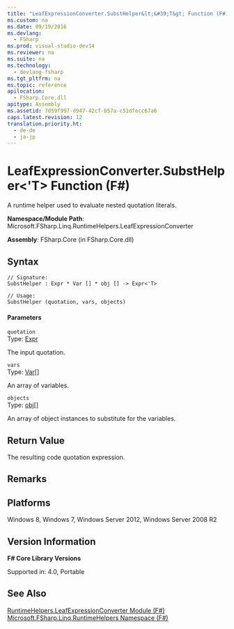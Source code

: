 ```yaml
---
title: "LeafExpressionConverter.SubstHelper&lt;&#39;T&gt; Function (F#)"
ms.custom: na
ms.date: 09/19/2016
ms.devlang: 
  - FSharp
ms.prod: visual-studio-dev14
ms.reviewer: na
ms.suite: na
ms.technology: 
  - devlang-fsharp
ms.tgt_pltfrm: na
ms.topic: reference
apilocation: 
  - FSharp.Core.dll
apitype: Assembly
ms.assetid: 7d59f997-d947-42cf-b57a-c51dfecc67a6
caps.latest.revision: 12
translation.priority.ht: 
  - de-de
  - ja-jp
---
```

# LeafExpressionConverter.SubstHelper&lt;&#39;T&gt; Function (F#)
A runtime helper used to evaluate nested quotation literals.  
  
 **Namespace/Module Path**: Microsoft.FSharp.Linq.RuntimeHelpers.LeafExpressionConverter  
  
 **Assembly**: FSharp.Core (in FSharp.Core.dll)  
  
## Syntax  
  
```  
// Signature:  
SubstHelper : Expr * Var [] * obj [] -> Expr<'T>  
  
// Usage:  
SubstHelper (quotation, vars, objects)  
```  
  
#### Parameters  
 `quotation`  
 Type: [Expr](../Topic/Quotations.Expr%20Class%20\(F%23\).md)  
  
 The input quotation.  
  
 `vars`  
 Type: [Var](../vs140/Quotations.Var-Class--F#-.md)[&#91;&#93;](../vs140/Core.--T--Type--F#-2.md)  
  
 An array of variables.  
  
 `objects`  
 Type: [obj](../Topic/Core.obj%20Type%20Abbreviation%20\(F%23\).md)[&#91;&#93;](../vs140/Core.--T--Type--F#-2.md)  
  
 An array of object instances to substitute for the variables.  
  
## Return Value  
 The resulting code quotation expression.  
  
## Remarks  
  
## Platforms  
 Windows 8, Windows 7, Windows Server 2012, Windows Server 2008 R2  
  
## Version Information  
 **F# Core Library Versions**  
  
 Supported in: 4.0, Portable  
  
## See Also  
 [RuntimeHelpers.LeafExpressionConverter Module (F#)](../Topic/RuntimeHelpers.LeafExpressionConverter%20Module%20\(F%23\).md)   
 [Microsoft.FSharp.Linq.RuntimeHelpers Namespace (F#)](../vs140/Microsoft.FSharp.Linq.RuntimeHelpers-Namespace--F#-.md)